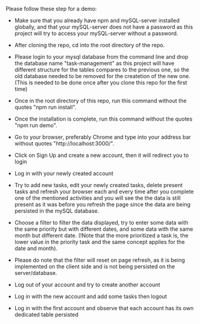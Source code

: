 Please follow these step for a demo:
- Make sure that you already have npm and mySQL-server installed globally, and that your mySQL-server does not have a password as this project will try to access your mySQL-server without a password.

- After cloning the repo, cd into the root directory of the repo.

- Please login to your mysql database from the command line and drop the database name "task-management" as this project will have different structure for the tables compares to the previous one, so the old database needed to be removed for the createtion of the new one. (This is needed to be done once after you clone this repo for the first time)

- Once in the root directory of this repo, run this command without the quotes "npm run install".

- Once the installation is complete, run this command without the quotes "npm run demo".

- Go to your browser, preferably Chrome and type into your address bar without quotes "http://localhost:3000/".

- Click on Sign Up and create a new account, then it will redirect you to login

- Log in with your newly created account

- Try to add new tasks, edit your newly created tasks, delete present tasks and refresh your browser each and every time after you complete one of the mentioned activities and you will see the the data is still present as it was before you refresh the page since the data are being persisted in the mySQL database.

- Choose a filter to filter the data displayed, try to enter some data with the same priority but with different dates, and some data with the same month but different date. (!Note that the more prioritized a task is, the lower value in the priority task and the same concept applies for the date and month).

- Please do note that the filter will reset on page refresh, as it is being implemented on the client side and is not being persisted on the server/database.

- Log out of your account and try to create another account

- Log in with the new account and add some tasks then logout

- Log in with the first account and observe that each account has its own dedicated table persisted